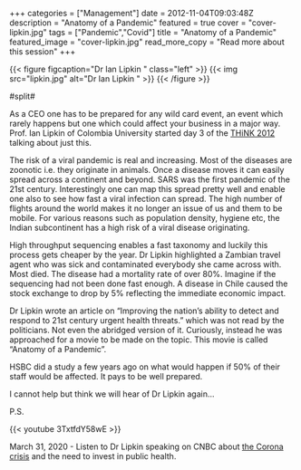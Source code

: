 +++
categories = ["Management"]
date = 2012-11-04T09:03:48Z
description = "Anatomy of a Pandemic"
featured = true
cover = "cover-lipkin.jpg"
tags = ["Pandemic","Covid"]
title = "Anatomy of a Pandemic"
featured_image = "cover-lipkin.jpg"
read_more_copy = "Read more about this session"
+++

{{< figure figcaption="Dr Ian Lipkin " class="left" >}}
	{{< img src="lipkin.jpg" alt="Dr Ian Lipkin " >}}
{{< /figure >}}

#split#

As a CEO one has to be prepared for any wild card event, an event which rarely happens but one which could affect your business in a major way. Prof. Ian Lipkin of Colombia University started day 3 of the [THiNK 2012](http://thinkworks.in/guest-blog-the-risk-of-a-viral-pandemic-is-real-and-increasing/ "THiNK 2012") talking about just this.

The risk of a viral pandemic is real and increasing. Most of the diseases are zoonotic i.e. they originate in animals. Once a disease moves it can easily spread across a continent and beyond. SARS was the first pandemic of the 21st century. Interestingly one can map this spread pretty well and enable one also to see how fast a viral infection can spread. The high number of flights around the world makes it no longer an issue of us and them to be mobile. For various reasons such as population density, hygiene etc, the Indian subcontinent has a high risk of a viral disease originating.

High throughput sequencing enables a fast taxonomy and luckily this process gets cheaper by the year. Dr Lipkin highlighted a Zambian travel agent who was sick and contaminated everybody she came across with. Most died. The disease had a mortality rate of over 80%. Imagine if the sequencing had not been done fast enough. A disease in Chile caused the stock exchange to drop by 5% reflecting the immediate economic impact.

Dr Lipkin wrote an article on “Improving the nation’s ability to detect and respond to 21st century urgent health threats.” which was not read by the politicians. Not even the abridged version of it. Curiously, instead he was approached for a movie to be made on the topic. This movie is called “Anatomy of a Pandemic”.

HSBC did a study a few years ago on what would happen if 50% of their staff would be affected. It pays to be well prepared.

I cannot help but think we will hear of Dr Lipkin again…

P.S. 


{{< youtube 3TxtfdY58wE >}}


March 31, 2020 - Listen to Dr Lipkin speaking on CNBC about [the Corona crisis](https://www.cnbc.com/2020/03/31/dr-ian-lipkin-coronavirus-shows-need-for-public-health-investment.html "The Corona crisis and the need to invest in public health") and the need to invest in public health.